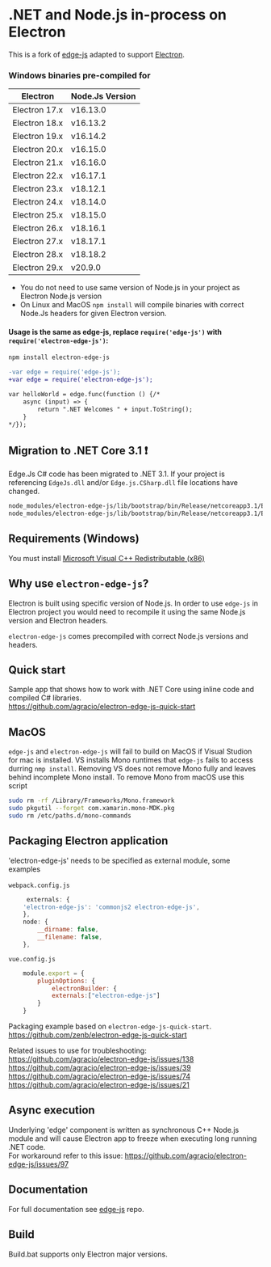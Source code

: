 # .NET and Node.js in-process on Electron

This is a fork of [edge-js](https://github.com/agracio/edge-js) adapted to support [Electron](https://github.com/electron/electron/).

### Windows binaries pre-compiled for 

| Electron      | Node.Js Version  |
| ------------- | ---------------- |
| Electron 17.x | v16.13.0         |
| Electron 18.x | v16.13.2         |
| Electron 19.x | v16.14.2         |
| Electron 20.x | v16.15.0         |
| Electron 21.x | v16.16.0         |
| Electron 22.x | v16.17.1         |
| Electron 23.x | v18.12.1         |
| Electron 24.x | v18.14.0         |
| Electron 25.x | v18.15.0         |
| Electron 26.x | v18.16.1         |
| Electron 27.x | v18.17.1         |
| Electron 28.x | v18.18.2         |
| Electron 29.x | v20.9.0          |

- You do not need to use same version of Node.js in your project as Electron Node.js version
- On Linux and MacOS `npm install` will compile binaries with correct Node.Js headers for given Electron version.

#### Usage is the same as edge-js, replace `require('edge-js')` with `require('electron-edge-js')`:

```bash
npm install electron-edge-js
```

```diff
-var edge = require('edge-js');
+var edge = require('electron-edge-js');

var helloWorld = edge.func(function () {/*
    async (input) => {
        return ".NET Welcomes " + input.ToString();
    }
*/});
```
## Migration to .NET Core 3.1 :exclamation: 

Edge.Js C# code has been migrated to .NET 3.1. If your project is referencing `EdgeJs.dll` and/or `Edge.js.CSharp.dll` file locations have changed.

```bash
node_modules/electron-edge-js/lib/bootstrap/bin/Release/netcoreapp3.1/EdgeJs.dll
node_modules/electron-edge-js/lib/bootstrap/bin/Release/netcoreapp3.1/Edge.js.CSharp.dll
```

## Requirements (Windows)

You must install [Microsoft Visual C++ Redistributable (x86)](https://www.microsoft.com/en-us/download/details.aspx?id=52685)

## Why use `electron-edge-js`?

Electron is built using specific version of Node.js. In order to use `edge-js` in Electron project you would need to recompile it using the same Node.js version and Electron headers.

`electron-edge-js` comes precompiled with correct Node.js versions and headers.

## Quick start

Sample app that shows how to work with .NET Core using inline code and compiled C# libraries.  
https://github.com/agracio/electron-edge-js-quick-start

## MacOS

`edge-js` and `electron-edge-js` will fail to build on MacOS if Visual Studion for mac is installed.
VS installs Mono runtimes that `edge-js` fails to access durring `nmp install`. 
Removing VS does not remove Mono fully and leaves behind incomplete Mono install.
To remove Mono from macOS use this script

```bash
sudo rm -rf /Library/Frameworks/Mono.framework
sudo pkgutil --forget com.xamarin.mono-MDK.pkg
sudo rm /etc/paths.d/mono-commands
```

## Packaging Electron application

'electron-edge-js' needs to be specified as external module, some examples<br/>  
``webpack.config.js ``
```js
     externals: {
    'electron-edge-js': 'commonjs2 electron-edge-js',
    },
    node: {
        __dirname: false,
        __filename: false,
    },
```  
``vue.config.js``
```js
    module.export = {
        pluginOptions: {
            electronBuilder: {
            externals:["electron-edge-js"]
        }
    }
```  
Packaging example based on `electron-edge-js-quick-start`.  
https://github.com/zenb/electron-edge-js-quick-start  
  
Related issues to use for troubleshooting:  
https://github.com/agracio/electron-edge-js/issues/138  
https://github.com/agracio/electron-edge-js/issues/39  
https://github.com/agracio/electron-edge-js/issues/74  
https://github.com/agracio/electron-edge-js/issues/21



## Async execution

Underlying 'edge' component is written as synchronous C++ Node.js module and will cause Electron app to freeze when executing long running .NET code.  
For workaround refer to this issue: https://github.com/agracio/electron-edge-js/issues/97

## Documentation

For full documentation see [edge-js](https://github.com/agracio/edge-js) repo.

## Build

Build.bat supports only Electron major versions.
